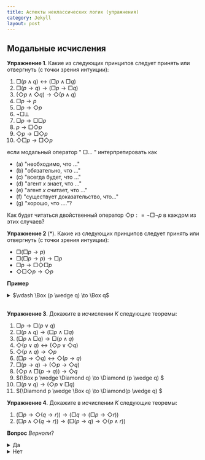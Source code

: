 ```yaml
---
title: Аспекты неклассических логик (упражнения)
category: Jekyll
layout: post
---
```


## Модальные исчисления

**Упражнение 1**. Какие из следующих принципов следует принять или отвергнуть (с точки зрения интуиции):
1. $\Box (p \wedge q) \leftrightarrow (\Box p \wedge \Box q)$
2. $\Box (p \to q) \to (\Box p \to \Box q)$
3. $(\Diamond p \wedge \Diamond q) \to \Diamond (p \wedge q)$
4. $\Box p \to p$
5. $\Box p \to \Diamond p$
6. $\neg \Box \bot$	
7. $\Box p \to \Box \Box p$
8. $p \to \Box \Diamond p$
9. $\Diamond p \to \Box \Diamond p$
10. $\Diamond \Box p \to \Box \Diamond p$

если модальный оператор \" $\Box \dots$ \" интерпретировать как
- (a) "необходимо, что ..."
- (b) "обязательно, что ..."
- (с) "всегда будет, что ..."
- (d) "агент $x$ знает, что ..."
- (e) "агент $x$ считает, что ..."
- (f) "существует доказательство, что..."
- (g) "хорошо, что ...."? 

Как будет читаться двойственный оператор $\Diamond p: = \neg \Box \neg p$ в каждом из этих случаев?

**Упражнение 2** (\*). Какие из следующих принципов следует принять или отвергнуть (с точки зрения интуиции):
- $\Box (\Box p \to p)$
- $\Box (\Box p \to p) \to \Box p$
- $\Box p \to \Box \Diamond \Box p$
- $\Diamond \Box \Diamond p \to \Diamond p$


**Пример** 
<details><summary> $\vdash \Box (p \wedge q) \to \Box q$  </summary>   
 
 1. $(p \wedge q) \to q$ – КЛВ  <br/>   
 2. $\Box ((p \wedge q) \to \Box q)$ – G 1  <br/>   
 3. $\Box ((p \wedge q) \to \Box q) \to (\Box (p \wedge q) \to \Box q)$ – (K)  <br/>   
 4. $\Box (p \wedge q) \to \Box q$ – MP 1, 2  <br/>   
</details>
<br/>   

**Упражнение 3**. Докажите в исчислении $K$ следующие теоремы:
1. $\Box p \to \Box (p \vee q)$
2. $\Box (p \wedge q) \to (\Box p \wedge \Box q)$
3. $(\Box p \wedge \Box q) \to \Box (p \wedge q)$
4. $\Diamond (p \lor q) \leftrightarrow (\Diamond p \vee \Diamond q)$
5. $\Diamond (p \wedge q) \to \Diamond p$
6. $(\Box p \to \Diamond q) \leftrightarrow \Diamond (p \to q)$
7. $\Box (p \to q) \to (\Diamond p \to \Diamond q)$
8. $(\Diamond p \wedge \Box (p \to q)) \to \Diamond q$
9. $(\Box p \wedge \Diamond q) \to \Diamond (p \wedge q) $
10. $\Box (p \vee q) \to (\Diamond p \vee \Box q)$ 
11. $(\Diamond p \wedge \Box q) \to \Diamond(p \wedge q) $

**Упражнение 4**. Докажите в исчислении $K$ следующие теоремы:
1. $(\Box p \to \Diamond (q \to r)) \to (\Box q \to (\Box p \to \Diamond r))$
2. $(\Box p \wedge \Diamond (q \to r)) \to (\Box (p \to q ) \to  \Diamond (p \wedge r))$

**Вопрос** $Верно ли?$
<details><summary>Да</summary> Правильно. </details>
<details><summary>Нет</summary> Неправильно.</details>
